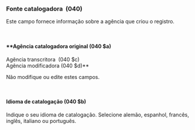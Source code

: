 ### **Fonte catalogadora&nbsp; (040)**

Este campo fornece informação sobre a agência que criou o registro.

&nbsp;

#### **Agência catalogadora original (040 $a)  
Agência transcritora&nbsp; (040 $c)  
Agência modificadora (040 $d)**  

Não modifique ou edite estes campos.

&nbsp;

#### **Idioma de catalogação (040 $b)**

Indique o seu idioma de catalogação. Selecione alemão, espanhol, francês, inglês, italiano ou português.